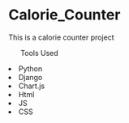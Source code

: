 <h1>Calorie_Counter</h1>
<p> This is a calorie counter project </p>
<ul>Tools Used</ul>
<li>Python</li>
<li>Django</li>
<li>Chart.js</li>
<li>Html</li>
<li>JS</li>
<li>CSS</li>
